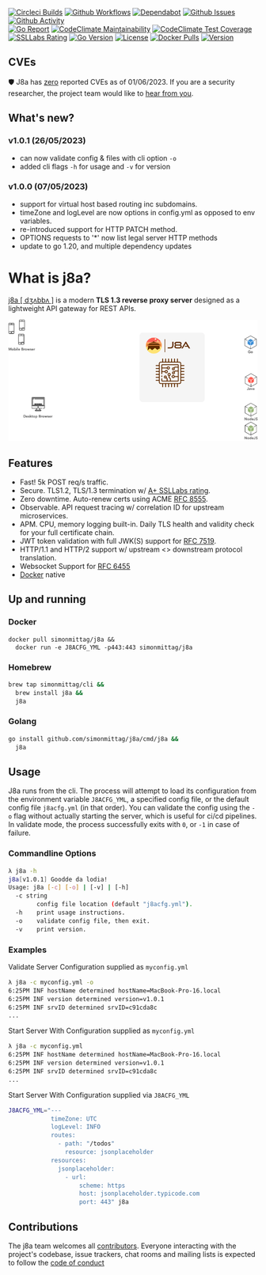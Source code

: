 [![Circleci Builds](https://circleci.com/gh/simonmittag/j8a.svg?style=shield)](https://circleci.com/gh/simonmittag/j8a)
[![Github Workflows](https://github.com/simonmittag/j8a/workflows/Go/badge.svg)](https://github.com/simonmittag/j8a/actions)
[![Dependabot](https://badgen.net/badge/Dependabot/enabled/green?icon=dependabot)](https://github.com/simonmittag/j8a/pulls?q=is%3Aopen+is%3Apr)
[![Github Issues](https://img.shields.io/github/issues/simonmittag/j8a)](https://github.com/simonmittag/j8a/issues)
[![Github Activity](https://img.shields.io/github/commit-activity/m/simonmittag/j8a)](https://img.shields.io/github/commit-activity/m/simonmittag/j8a)  
[![Go Report](https://goreportcard.com/badge/github.com/simonmittag/j8a)](https://goreportcard.com/report/github.com/simonmittag/j8a)
[![CodeClimate Maintainability](https://api.codeclimate.com/v1/badges/326d3c304e32645811c8/maintainability)](https://codeclimate.com/github/simonmittag/jabba/maintainability)
[![CodeClimate Test Coverage](https://api.codeclimate.com/v1/badges/326d3c304e32645811c8/test_coverage)](https://codeclimate.com/github/simonmittag/jabba/code)
[![SSLLabs Rating](https://img.shields.io/badge/SSLLabs-A%2B-brightgreen)](https://www.ssllabs.com/ssltest/analyze.html?d=j8a.io)
[![Go Version](https://img.shields.io/github/go-mod/go-version/simonmittag/j8a)](https://img.shields.io/github/go-mod/go-version/simonmittag/j8a)
[![License](https://img.shields.io/badge/License-Apache%202.0-blue.svg)](https://opensource.org/licenses/Apache-2.0)
[![Docker Pulls](https://img.shields.io/docker/pulls/simonmittag/j8a)](https://hub.docker.com/repository/docker/simonmittag/j8a)
[![Version](https://img.shields.io/docker/v/simonmittag/j8a/1.0.1)](https://hub.docker.com/repository/docker/simonmittag/j8a)

## CVEs
🛡️ J8a has [zero](https://www.cvedetails.com/google-search-results.php?q=j8a&sa=Search) reported CVEs as of 01/06/2023. 
If you are a security researcher, the project team would like to [hear from you](https://github.com/simonmittag/j8a/issues).

## What's new?

### v1.0.1 (26/05/2023)
* can now validate config & files with cli option `-o`
* added cli flags `-h` for usage and `-v` for version

### v1.0.0 (07/05/2023)
* support for virtual host based routing inc subdomains.
* timeZone and logLevel are now options in config.yml as opposed to env variables.
* re-introduced support for HTTP PATCH method.
* OPTIONS requests to '*' now list legal server HTTP methods
* update to go 1.20, and multiple dependency updates

# What is j8a?

[j8a [ dʒʌbbʌ ]](https://j8a.io) is a modern **TLS 1.3 reverse proxy server** designed as a lightweight API gateway for
REST APIs. 

![](images/route.gif)

## Features

* Fast! 5k POST req/s traffic.
* Secure. TLS1.2, TLS/1.3 termination w/ [A+ SSLLabs rating](https://www.ssllabs.com/ssltest/analyze.html?d=j8a.io).
* Zero downtime. Auto-renew certs using ACME [RFC 8555](https://tools.ietf.org/html/rfc8555).
* Observable. API request tracing w/ correlation ID for upstream microservices.
* APM. CPU, memory logging built-in. Daily TLS health and validity check for your full certificate chain.
* JWT token validation with full JWK(S) support for [RFC 7519](https://tools.ietf.org/html/rfc7519).
* HTTP/1.1 and HTTP/2 support w/ upstream <> downstream protocol translation.
* Websocket Support for [RFC 6455](https://datatracker.ietf.org/doc/html/rfc6455)
* [Docker](https://hub.docker.com/repository/docker/simonmittag/j8a) native

## Up and running

### Docker
```
docker pull simonmittag/j8a &&
  docker run -e J8ACFG_YML -p443:443 simonmittag/j8a
```

### Homebrew
```bash
brew tap simonmittag/cli && 
  brew install j8a && 
  j8a
```

### Golang
```bash
go install github.com/simonmittag/j8a/cmd/j8a &&
  j8a
```

## Usage
J8a runs from the cli. The process will attempt to load its configuration from the environment 
variable `J8ACFG_YML`, a specified config file, or the default config file `j8acfg.yml` (in that order). 
You can validate the config using the `-o` flag without actually starting the server, which 
is useful for ci/cd pipelines. In validate mode, the process successfully exits with `0`, or `-1` in case of failure.

### Commandline Options

```bash
λ j8a -h
j8a[v1.0.1] Goodde da lodia!
Usage: j8a [-c] [-o] | [-v] | [-h]
  -c string
        config file location (default "j8acfg.yml").
  -h    print usage instructions.
  -o    validate config file, then exit.
  -v    print version.
```

### Examples

Validate Server Configuration supplied as `myconfig.yml`
```bash
λ j8a -c myconfig.yml -o
6:25PM INF hostName determined hostName=MacBook-Pro-16.local
6:25PM INF version determined version=v1.0.1
6:25PM INF srvID determined srvID=c91cda8c
...
```

Start Server With Configuration supplied as `myconfig.yml`
```bash
λ j8a -c myconfig.yml 
6:25PM INF hostName determined hostName=MacBook-Pro-16.local
6:25PM INF version determined version=v1.0.1
6:25PM INF srvID determined srvID=c91cda8c
...
```

Start Server With Configuration supplied via `J8ACFG_YML`
```bash
J8ACFG_YML="---
            timeZone: UTC
            logLevel: INFO
            routes:
              - path: "/todos"
                resource: jsonplaceholder
            resources:
              jsonplaceholder:
                - url:
                    scheme: https
                    host: jsonplaceholder.typicode.com
                    port: 443" j8a
```

## Contributions

The j8a team welcomes all [contributors](https://github.com/simonmittag/j8a/blob/master/CONTRIBUTING.md). Everyone
interacting with the project's codebase, issue trackers, chat rooms and mailing lists is expected to follow
the [code of conduct](https://github.com/simonmittag/j8a/blob/master/CODE_OF_CONDUCT.md)
